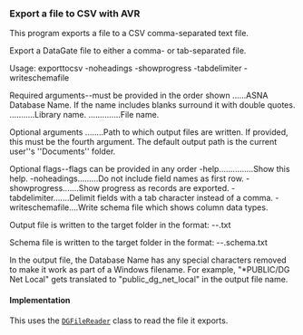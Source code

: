 ### Export a file to CSV with AVR

This program exports a file to a CSV comma-separated text file. 

Export a DataGate file to either a comma- or tab-separated file.
 
Usage:
    exporttocsv <databaseName> <library> <file> <outputPath> -noheadings -showprogress -tabdelimiter -writeschemafile
 
Required arguments--must be provided in the order shown
     <databaseName>......ASNA Database Name. If the name includes blanks surround it with double quotes.
     <library>...........Library name.
     <file>..............File name.
 
Optional arguments
     <outputPath>........Path to which output files are written. If provided, this must be the fourth 
                         argument. The default output path is the current user''s ''Documents'' folder.
 
Optional flags--flags can be provided in any order
     -help...............Show this help.
     -noheadings.........Do not include field names as first row.
     -showprogress.......Show progress as records are exported.
     -tabdelimiter.......Delimit fields with a tab character instead of a comma.
     -writeschemafile....Write schema file which shows column data types.
 
Output file is written to the target folder in the format:
     <databaseName>-<library>-<file>.txt
 
Schema file is written to the target folder in the format:
     <databaseName>-<library>-<file>.schema.txt
 
In the output file, the Database Name has any special characters removed to make it work as part of a Windows filename. For example, "*PUBLIC/DG Net Local" gets translated to "public_dg_net_local" in the output file name.

#### Implementation

This uses the [`DGFileReader`](https://github.com/ASNA/ASNA.DataGateHelper) class to read the file it exports. 
